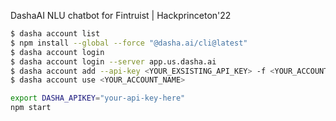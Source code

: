 DashaAI NLU chatbot for Fintruist | Hackprinceton'22

```sh
$ dasha account list
$ npm install --global --force "@dasha.ai/cli@latest"
$ dasha account login
$ dasha account login --server app.us.dasha.ai
$ dasha account add --api-key <YOUR_EXSISTING_API_KEY> -f <YOUR_ACCOUNT_NAME>
$ dasha account use <YOUR_ACCOUNT_NAME>
```

```sh
export DASHA_APIKEY="your-api-key-here"
npm start
```